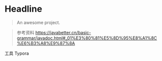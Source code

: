 # Headline

> An awesome project.

> 参考资料
> https://javabetter.cn/basic-grammar/javadoc.html#_01%E3%80%81%E5%8D%95%E8%A1%8C%E6%B3%A8%E9%87%8A

工具
Typora